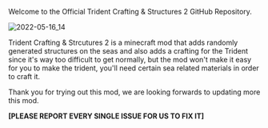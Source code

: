 Welcome to the Official Trident Crafting & Structures 2 GitHub Repository.

![2022-05-16_14](https://user-images.githubusercontent.com/82405810/225373336-dc614ff6-952d-4a09-a9fe-e92727b6d484.png)

Trident Crafting & Strcutures 2 is a minecraft mod that adds randomly generated structures on the seas and also adds a crafting for the Trident since it's way too difficult
to get normally, but the mod won't make it easy for you to make the trident, you'll need certain sea related materials in order to craft it.

Thank you for trying out this mod, we are looking forwards to updating more this mod.

**[PLEASE REPORT EVERY SINGLE ISSUE FOR US TO FIX IT]**

